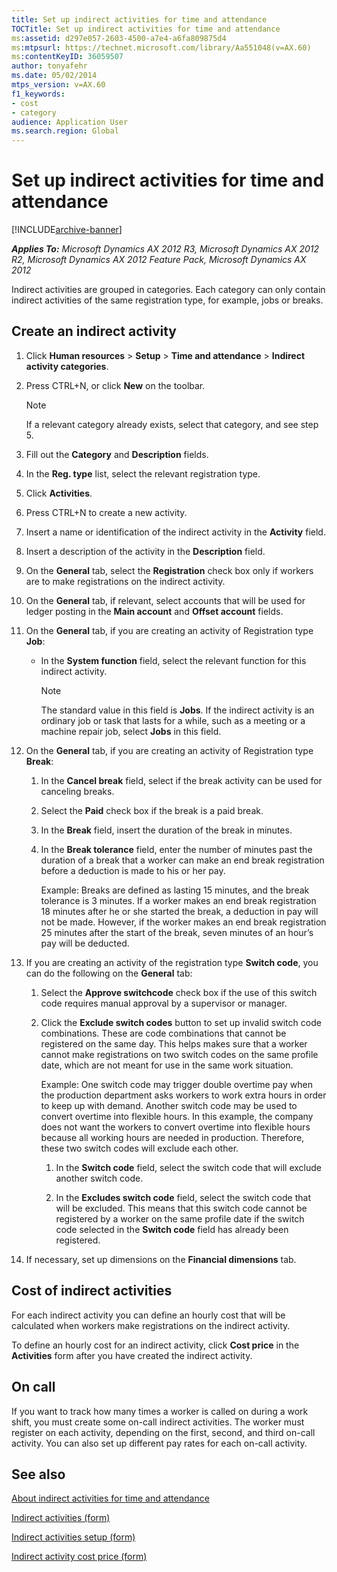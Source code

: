 ```yaml
---
title: Set up indirect activities for time and attendance
TOCTitle: Set up indirect activities for time and attendance
ms:assetid: d297e057-2603-4500-a7e4-a6fa809875d4
ms:mtpsurl: https://technet.microsoft.com/library/Aa551048(v=AX.60)
ms:contentKeyID: 36059507
author: tonyafehr
ms.date: 05/02/2014
mtps_version: v=AX.60
f1_keywords:
- cost
- category
audience: Application User
ms.search.region: Global
---
```


# Set up indirect activities for time and attendance 


[!INCLUDE[archive-banner](includes/archive-banner.md)]


_**Applies To:** Microsoft Dynamics AX 2012 R3, Microsoft Dynamics AX 2012 R2, Microsoft Dynamics AX 2012 Feature Pack, Microsoft Dynamics AX 2012_

Indirect activities are grouped in categories. Each category can only contain indirect activities of the same registration type, for example, jobs or breaks.

## Create an indirect activity

1.  Click **Human resources** \> **Setup** \> **Time and attendance** \> **Indirect activity categories**.

2.  Press CTRL+N, or click **New** on the toolbar.
    

    > [!NOTE]
    > <P>If a relevant category already exists, select that category, and see step 5.</P>



3.  Fill out the **Category** and **Description** fields.

4.  In the **Reg. type** list, select the relevant registration type.

5.  Click **Activities**.

6.  Press CTRL+N to create a new activity.

7.  Insert a name or identification of the indirect activity in the **Activity** field.

8.  Insert a description of the activity in the **Description** field.

9.  On the **General** tab, select the **Registration** check box only if workers are to make registrations on the indirect activity.

10. On the **General** tab, if relevant, select accounts that will be used for ledger posting in the **Main account** and **Offset account** fields.

11. On the **General** tab, if you are creating an activity of Registration type **Job**:
    
      - In the **System function** field, select the relevant function for this indirect activity.
        

        > [!NOTE]
        > <P>The standard value in this field is <STRONG>Jobs</STRONG>. If the indirect activity is an ordinary job or task that lasts for a while, such as a meeting or a machine repair job, select <STRONG>Jobs</STRONG> in this field.</P>



12. On the **General** tab, if you are creating an activity of Registration type **Break**:
    
    1.  In the **Cancel break** field, select if the break activity can be used for canceling breaks.
    
    2.  Select the **Paid** check box if the break is a paid break.
    
    3.  In the **Break** field, insert the duration of the break in minutes.
    
    4.  In the **Break tolerance** field, enter the number of minutes past the duration of a break that a worker can make an end break registration before a deduction is made to his or her pay.
        
        Example: Breaks are defined as lasting 15 minutes, and the break tolerance is 3 minutes. If a worker makes an end break registration 18 minutes after he or she started the break, a deduction in pay will not be made. However, if the worker makes an end break registration 25 minutes after the start of the break, seven minutes of an hour’s pay will be deducted.

13. If you are creating an activity of the registration type **Switch code**, you can do the following on the **General** tab:
    
    1.  Select the **Approve switchcode** check box if the use of this switch code requires manual approval by a supervisor or manager.
    
    2.  Click the **Exclude switch codes** button to set up invalid switch code combinations. These are code combinations that cannot be registered on the same day. This helps makes sure that a worker cannot make registrations on two switch codes on the same profile date, which are not meant for use in the same work situation.
        
        Example: One switch code may trigger double overtime pay when the production department asks workers to work extra hours in order to keep up with demand. Another switch code may be used to convert overtime into flexible hours. In this example, the company does not want the workers to convert overtime into flexible hours because all working hours are needed in production. Therefore, these two switch codes will exclude each other.
        
        1.  In the **Switch code** field, select the switch code that will exclude another switch code.
        
        2.  In the **Excludes switch code** field, select the switch code that will be excluded. This means that this switch code cannot be registered by a worker on the same profile date if the switch code selected in the **Switch code** field has already been registered.

14. If necessary, set up dimensions on the **Financial dimensions** tab.

## Cost of indirect activities

For each indirect activity you can define an hourly cost that will be calculated when workers make registrations on the indirect activity.

To define an hourly cost for an indirect activity, click **Cost price** in the **Activities** form after you have created the indirect activity.

## On call

If you want to track how many times a worker is called on during a work shift, you must create some on-call indirect activities. The worker must register on each activity, depending on the first, second, and third on-call activity. You can also set up different pay rates for each on-call activity.

## See also

[About indirect activities for time and attendance](about-indirect-activities-for-time-and-attendance.md)

[Indirect activities (form)](https://technet.microsoft.com/library/aa597338\(v=ax.60\))

[Indirect activities setup (form)](https://technet.microsoft.com/library/aa600187\(v=ax.60\))

[Indirect activity cost price (form)](https://technet.microsoft.com/library/aa596823\(v=ax.60\))

  


